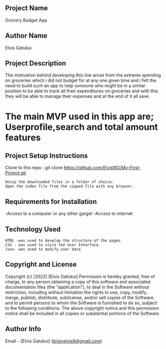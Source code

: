  ## Project Name
  Grocery Budget App

## Author Name
Elvis Gatukui

## Project Description
The motivation behind developing this line arose from the extreme spending on groceries which i did not budget for at any one given time and i felt the need to build such an app to help someone who might be in a similar position to be able to track all their expenditures on groceries and with this they will be able to manage their expenses and at the end of it all save.
# The main MVP used in this app are; Userprofile,search and total amount features 




## Project Setup Instructions
Clone to this repo : git clone https://github.com/ElvisWG/My-First-Project.git

    Unzip the downloaded files in a folder of choice.
    Open the index file from the zipped file with any browser.

## Requirements for Installation
-Access to a computer or any other garget
-Access to internet

## Technology Used

    HTML -was used to develop the structure of the pages.
    CSS - was used to style the User Interface.
    Json- was used to modify user data


## Copyright and License

Copyright (c) [2022] [Elvis Gatukui] Permission is hereby granted, free of charge, to any person obtaining a copy of this software and associated documentation files (the "application"), to deal in the Software without restriction, including without limitation the rights to use, copy, modify, merge, publish, distribute, sublicense, and/or sell copies of the Software, and to permit persons to whom the Software is furnished to do so, subject to the following conditions: The above copyright notice and this permission notice shall be included in all copies or substantial portions of the Software.

## Author Info
Email - [Elvis Gatukui] (brianelvis6@gmail.com)
